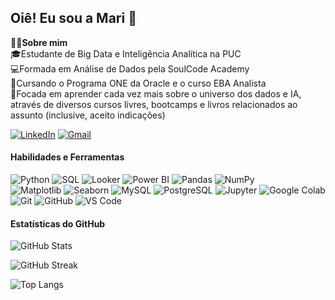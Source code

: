 ## Oiê! Eu sou a Mari 🤗 
👩‍💻**Sobre mim**  
🎓Estudante de Big Data e Inteligência Analítica na PUC  
💻Formada em Análise de Dados pela SoulCode Academy  
🤖Cursando o Programa ONE da Oracle e o curso EBA Analista  
🎯Focada em aprender cada vez mais sobre o universo dos dados e IA, através de diversos cursos livres, bootcamps e livros relacionados ao assunto (inclusive, aceito indicações)   
  
[![LinkedIn](https://img.shields.io/badge/LinkedIn-0077B5?style=for-the-badge&logo=linkedin&logoColor=white)](https://www.linkedin.com/in/mariana-angeli)
[![Gmail](https://img.shields.io/badge/Gmail-D14836?style=for-the-badge&logo=gmail&logoColor=white)](mailto:marianaangeli.dados@gmail.com)

#### Habilidades e Ferramentas
![Python](https://img.shields.io/badge/Python-3776AB?style=flat-square&logo=python&logoColor=white)
![SQL](https://img.shields.io/badge/SQL-4479A1?style=flat-square&logo=mysql&logoColor=white)
![Looker](https://img.shields.io/badge/Looker-FF6F00?style=flat-square&logo=looker&logoColor=white)
![Power BI](https://img.shields.io/badge/Power%20BI-F2C811?style=flat-square&logo=powerbi&logoColor=black)
![Pandas](https://img.shields.io/badge/Pandas-150458?style=flat-square&logo=pandas&logoColor=white)
![NumPy](https://img.shields.io/badge/NumPy-013243?style=flat-square&logo=numpy&logoColor=white)  
![Matplotlib](https://img.shields.io/badge/Matplotlib-11557c?style=flat-square&logo=matplotlib&logoColor=white)
![Seaborn](https://img.shields.io/badge/Seaborn-3776AB?style=flat-square&logo=seaborn&logoColor=white)
![MySQL](https://img.shields.io/badge/MySQL-005C84?style=flat-square&logo=mysql&logoColor=white)
![PostgreSQL](https://img.shields.io/badge/PostgreSQL-316192?style=flat-square&logo=postgresql&logoColor=white)
![Jupyter](https://img.shields.io/badge/Jupyter-F37626?style=flat-square&logo=jupyter&logoColor=white)
![Google Colab](https://img.shields.io/badge/Google_Colab-F9AB00?style=flat-square&logo=google-colab&logoColor=white)
![Git](https://img.shields.io/badge/Git-F05032?style=flat-square&logo=git&logoColor=white)
![GitHub](https://img.shields.io/badge/GitHub-100000?style=flat-square&logo=github&logoColor=white)
![VS Code](https://img.shields.io/badge/VS_Code-0078D4?style=flat-square&logo=visual%20studio%20code&logoColor=white)


#### Estatísticas do GitHub  

![GitHub Stats](https://github-readme-stats.vercel.app/api?username=marianaangeli&show_icons=true&theme=vue-dark)  

![GitHub Streak](https://github-readme-streak-stats.herokuapp.com/?user=marianaangeli&theme=vue-dark)

![Top Langs](https://github-readme-stats.vercel.app/api/top-langs/?username=marianaangeli&layout=compact&theme=vue-dark)


<!--
**marianaangeli/marianaangeli** is a ✨ _special_ ✨ repository because its `README.md` (this file) appears on your GitHub profile.


